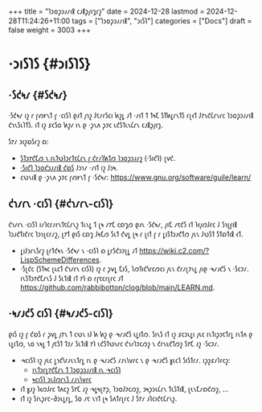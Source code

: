 +++
title = "𐑐𐑮𐑴𐑜𐑮𐑨𐑥𐑦𐑙 𐑤𐑨𐑙𐑜𐑢𐑦𐑡𐑩𐑟"
date = 2024-12-28
lastmod = 2024-12-28T11:24:26+11:00
tags = ["𐑐𐑮𐑴𐑜𐑮𐑨𐑥𐑦𐑙", "𐑮𐑦𐑕𐑐"]
categories = ["Docs"]
draft = false
weight = 3003
+++

# ·𐑮𐑦𐑕𐑐𐑕 {#𐑮𐑦𐑕𐑐𐑕}


## ·𐑕𐑒𐑰𐑥 {#𐑕𐑒𐑰𐑥}

·𐑕𐑒𐑰𐑥 𐑦𐑟 𐑩 𐑝𐑺𐑾𐑯𐑑 𐑝 ·𐑤𐑦𐑕𐑐 𐑞𐑨𐑑 𐑢𐑪𐑟 𐑓𐑱𐑥𐑩𐑕𐑤𐑦 𐑿𐑟𐑛 𐑨𐑑 ·𐑥𐑦𐑑 𐑑 𐑑𐑰𐑗 𐑕𐑑𐑿𐑛𐑩𐑯𐑑𐑕 𐑩𐑚𐑬𐑑 𐑓𐑳𐑯𐑒𐑖𐑩𐑯𐑩𐑤 𐑐𐑮𐑴𐑜𐑮𐑨𐑥𐑦𐑙 𐑒𐑪𐑯𐑕𐑧𐑐𐑑𐑕. 𐑦𐑑 𐑦𐑟 𐑭𐑤𐑕𐑴 𐑿𐑟𐑥 𐑦𐑯 𐑞 ·𐑜𐑯𐑵 𐑜𐑲𐑤 𐑧𐑒𐑕𐑑𐑧𐑯𐑖𐑩𐑯 𐑤𐑨𐑙𐑜𐑢𐑦𐑡.

𐑕𐑳𐑥 𐑮𐑦𐑟𐑹𐑕𐑩𐑟 𐑸:

-   [𐑕𐑑𐑮𐑳𐑒𐑗𐑼 𐑯 𐑦𐑯𐑑𐑻𐑐𐑮𐑩𐑑𐑱𐑖𐑩𐑯 𐑝 𐑒𐑩𐑥𐑐𐑿𐑑𐑼 𐑐𐑮𐑴𐑜𐑮𐑨𐑥𐑟](https://media.githubusercontent.com/media/sarabander/sicp-pdf/master/sicp.pdf) (·𐑕𐑦𐑒𐑐) 𐑚𐑫𐑒.
-   [·𐑕𐑦𐑒𐑐 𐑐𐑮𐑴𐑒𐑮𐑨𐑥𐑦𐑙 𐑒𐑹𐑕](https://ocw.mit.edu/courses/6-001-structure-and-interpretation-of-computer-programs-spring-2005/video_galleries/video-lectures/) 𐑓𐑮𐑪𐑥 ·𐑥𐑦𐑑 𐑦𐑟 𐑓𐑮𐑰.
-   𐑤𐑻𐑯𐑦𐑙 𐑞 ·𐑜𐑯𐑵 𐑜𐑲𐑤 𐑝𐑺𐑾𐑯𐑑 𐑝 ·𐑕𐑒𐑰𐑥: <https://www.gnu.org/software/guile/learn/>


## 𐑒𐑪𐑥𐑩𐑯 ·𐑤𐑦𐑕𐑐 {#𐑒𐑪𐑥𐑩𐑯-𐑤𐑦𐑕𐑐}

𐑒𐑪𐑥𐑩𐑯 ·𐑤𐑦𐑕𐑐 𐑦𐑥𐑐𐑤𐑩𐑥𐑩𐑯𐑑𐑱𐑖𐑩𐑯𐑟 𐑑𐑧𐑯𐑛 𐑑 𐑚𐑰 𐑥𐑳𐑗 𐑤𐑸𐑡𐑼 𐑞𐑨𐑯 ·𐑕𐑒𐑰𐑥, 𐑢𐑦𐑗 𐑥𐑱𐑒𐑕 𐑦𐑑 𐑐𐑬𐑢𐑼𐑓𐑩𐑤 𐑓 𐑕𐑪𐑚𐑝𐑦𐑙 𐑐𐑮𐑨𐑒𐑑𐑦𐑒𐑩𐑤 𐑐𐑮𐑪𐑚𐑤𐑩𐑥𐑟, 𐑚𐑳𐑑 𐑞𐑦𐑕 𐑤𐑸𐑡 𐑓𐑰𐑗𐑼 𐑕𐑧𐑑 𐑒𐑫𐑛 𐑚𐑰 𐑩 𐑚𐑦𐑑 𐑝 𐑩 𐑛𐑦𐑕𐑑𐑮𐑨𐑒𐑑𐑼 𐑢𐑧𐑯 𐑓𐑻𐑕𐑑 𐑕𐑑𐑸𐑑𐑦𐑙 𐑬𐑑.

-   𐑛𐑦𐑓𐑮𐑩𐑯𐑕𐑩𐑟 𐑚𐑩𐑑𐑒𐑰𐑯 ·𐑕𐑒𐑰𐑥 𐑯 ·𐑤𐑦𐑕𐑐 𐑸 𐑛𐑩𐑕𐑒𐑮𐑲𐑚𐑛 𐑨𐑑 <https://wiki.c2.com/?LispSchemeDifferences>.
-   ·𐑕𐑚𐑒𐑤 (𐑕𐑑𐑰𐑤 𐑚𐑧𐑤𐑑 𐑒𐑪𐑥𐑩𐑯 𐑤𐑦𐑕𐑐) 𐑦𐑟 𐑩 𐑜𐑫𐑛 𐑗𐑶𐑕, 𐑐𐑼𐑑𐑦𐑒𐑘𐑩𐑤𐑼𐑤𐑦 𐑢𐑧𐑯 𐑒𐑩𐑥𐑚𐑲𐑯𐑛 𐑢𐑦𐑞 ·𐑰𐑥𐑨𐑒𐑕 𐑯 ·𐑕𐑤𐑲𐑥. 𐑦𐑯𐑕𐑑𐑮𐑳𐑒𐑗𐑩𐑯𐑕 𐑓 𐑕𐑧𐑑𐑦𐑙 𐑦𐑑 𐑳𐑐 𐑸 𐑩𐑝𐑱𐑤𐑩𐑚𐑩𐑤 𐑨𐑑 <https://github.com/rabbibotton/clog/blob/main/LEARN.md>.


## ·𐑰𐑥𐑨𐑒𐑕 𐑤𐑦𐑕𐑐 {#𐑰𐑥𐑨𐑒𐑕-𐑤𐑦𐑕𐑐}

𐑞𐑦𐑕 𐑦𐑟 𐑝 𐑒𐑹𐑕 𐑩 𐑜𐑫𐑛 𐑢𐑳𐑯 𐑑 𐑤𐑻𐑯 𐑦𐑓 𐑿 𐑿𐑟 𐑞 ·𐑰𐑥𐑨𐑒𐑕 𐑧𐑛𐑦𐑑𐑼. 𐑕𐑦𐑯𐑕 𐑦𐑑 𐑦𐑟 𐑭𐑤𐑮𐑧𐑛𐑦 𐑢𐑧𐑤 𐑦𐑯𐑑𐑦𐑜𐑮𐑱𐑑𐑩𐑛 𐑦𐑯𐑑𐑵 𐑞 𐑧𐑛𐑦𐑑𐑼, 𐑯𐑴 𐑯𐑰𐑛 𐑑 𐑢𐑱𐑕𐑑 𐑑𐑲𐑥 𐑕𐑧𐑑𐑦𐑙 𐑳𐑐 𐑧𐑒𐑕𐑑𐑻𐑯𐑩𐑤 𐑒𐑪𐑥𐑐𐑲𐑤𐑼𐑟 𐑯 𐑒𐑩𐑯𐑧𐑒𐑑𐑼𐑟 𐑕𐑳𐑗 𐑨𐑟 ·𐑕𐑤𐑲𐑥.

-   ·𐑰𐑤𐑦𐑕𐑐 𐑦𐑟 𐑢𐑧𐑤 𐑛𐑪𐑒𐑘𐑩𐑥𐑧𐑯𐑑𐑩𐑛 𐑦𐑯 𐑞 ·𐑰𐑥𐑨𐑒𐑕 𐑥𐑨𐑯𐑘𐑫𐑩𐑤 𐑯 𐑞 ·𐑰𐑥𐑨𐑒𐑕 𐑣𐑧𐑤𐑐 𐑕𐑦𐑕𐑑𐑩𐑥. 𐑦𐑜𐑟𐑭𐑥𐑐𐑩𐑤𐑟:
    -   [𐑦𐑯𐑑𐑮𐑩𐑛𐑳𐑒𐑗𐑩𐑯 𐑑 𐑐𐑮𐑴𐑜𐑮𐑨𐑥𐑦𐑙 𐑦𐑯 ·𐑰𐑤𐑦𐑕𐑐](https://www.gnu.org/software/emacs/manual/html_node/eintr/index.html)
    -   [𐑰𐑤𐑦𐑕𐑐 𐑮𐑧𐑓𐑼𐑩𐑯𐑕 𐑥𐑨𐑯𐑘𐑫𐑩𐑤](https://www.gnu.org/software/emacs/manual/html_node/elisp/index.html)
-   𐑦𐑑 𐑣𐑨𐑟 𐑐𐑬𐑼𐑓𐑩𐑤 𐑑𐑵𐑤𐑟 𐑕𐑳𐑗 𐑨𐑟 ·𐑰𐑛𐑰𐑚𐑳𐑜, 𐑐𐑮𐑴𐑓𐑲𐑤𐑼𐑟, 𐑮𐑰𐑜𐑮𐑧𐑖𐑩𐑯 𐑑𐑧𐑕𐑑𐑦𐑙, 𐑚𐑧𐑯𐑗𐑥𐑸𐑒𐑼𐑟, ...
-   𐑦𐑑 𐑦𐑟 𐑕𐑦𐑯𐑜𐑩𐑤-𐑔𐑮𐑧𐑛𐑩𐑛, 𐑕𐑴 𐑥𐑱 𐑯𐑪𐑑 𐑚𐑰 𐑕𐑵𐑑𐑩𐑚𐑩𐑤 𐑓 𐑕𐑳𐑥 𐑨𐑐𐑤𐑦𐑒𐑱𐑖𐑩𐑯𐑟.

